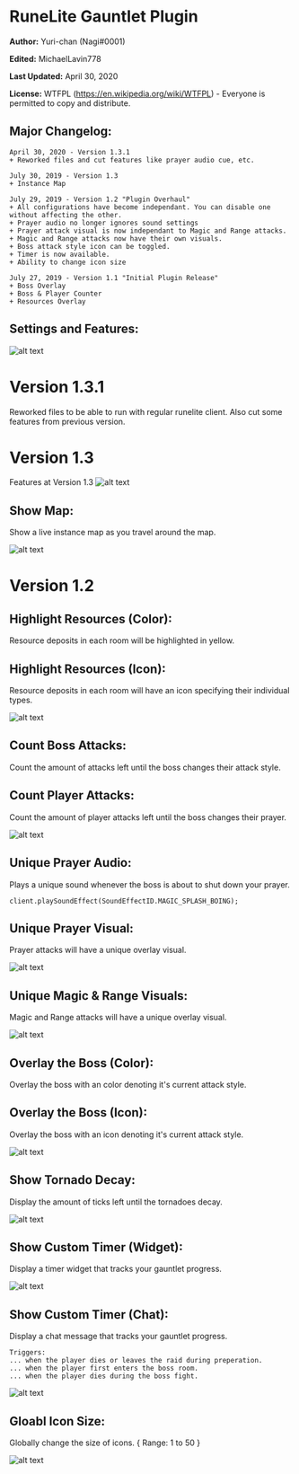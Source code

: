 # RuneLite Gauntlet Plugin
**Author:** Yuri-chan (Nagi#0001)

**Edited:** MichaelLavin778

**Last Updated:** April 30, 2020

**License:** WTFPL (https://en.wikipedia.org/wiki/WTFPL) - Everyone is permitted to copy and distribute.

## Major Changelog:
```
April 30, 2020 - Version 1.3.1
+ Reworked files and cut features like prayer audio cue, etc.

July 30, 2019 - Version 1.3
+ Instance Map

July 29, 2019 - Version 1.2 "Plugin Overhaul"
+ All configurations have become independant. You can disable one without affecting the other.
+ Prayer audio no longer ignores sound settings
+ Prayer attack visual is now independant to Magic and Range attacks.
+ Magic and Range attacks now have their own visuals.
+ Boss attack style icon can be toggled.
+ Timer is now available.
+ Ability to change icon size

July 27, 2019 - Version 1.1 "Initial Plugin Release"
+ Boss Overlay
+ Boss & Player Counter
+ Resources Overlay
```

## Settings and Features:
![alt text](http://260.loneliestmimikyu.com/GauntletFeatures.png)


# Version 1.3.1
Reworked files to be able to run with regular runelite client. Also cut some features from previous version.

# Version 1.3
Features at Version 1.3
![alt text](https://www.kthisiscvpv.com/OFQRV156450711931fMT.png)

## Show Map: 
Show a live instance map as you travel around the map.

![alt text](https://www.kthisiscvpv.com/V4gZu1564507042yaJqx.png)

# Version 1.2

## Highlight Resources (Color): 
Resource deposits in each room will be highlighted in yellow.

## Highlight Resources (Icon): 
Resource deposits in each room will have an icon specifying their individual types.

![alt text](https://www.kthisiscvpv.com/AA7z61564447413LG9GI.png)

## Count Boss Attacks: 
Count the amount of attacks left until the boss changes their attack style.

## Count Player Attacks: 
Count the amount of player attacks left until the boss changes their prayer.

![alt text](https://www.kthisiscvpv.com/46dC515644638509q6gV.png)

## Unique Prayer Audio: 
Plays a unique sound whenever the boss is about to shut down your prayer.

``client.playSoundEffect(SoundEffectID.MAGIC_SPLASH_BOING);``

## Unique Prayer Visual: 
Prayer attacks will have a unique overlay visual.

![alt text](https://www.kthisiscvpv.com/64nol15644637343GmeX.png)

## Unique Magic & Range Visuals: 
Magic and Range attacks will have a unique overlay visual.

![alt text](https://www.kthisiscvpv.com/hrphS1564463651qNz2r.png)

## Overlay the Boss (Color): 
Overlay the boss with an color denoting it's current attack style.

## Overlay the Boss (Icon): 
Overlay the boss with an icon denoting it's current attack style.

![alt text](https://www.kthisiscvpv.com/QC2P91564447661A598x.png)

## Show Tornado Decay: 
Display the amount of ticks left until the tornadoes decay.

![alt text](https://www.kthisiscvpv.com/H44wz1564448298tMMS5.png)

## Show Custom Timer (Widget): 
Display a timer widget that tracks your gauntlet progress.

![alt text](https://www.kthisiscvpv.com/hZT4a1564448458EP5y4.png)

## Show Custom Timer (Chat): 
Display a chat message that tracks your gauntlet progress.

```
Triggers:
... when the player dies or leaves the raid during preperation.
... when the player first enters the boss room.
... when the player dies during the boss fight.
```

![alt text](https://www.kthisiscvpv.com/uW8IY1564448575Sn5ze.png)

## Gloabl Icon Size: 
Globally change the size of icons. { Range: 1 to 50 }

![alt text](https://www.kthisiscvpv.com/JQNN71564448951PRMGV.gif)
